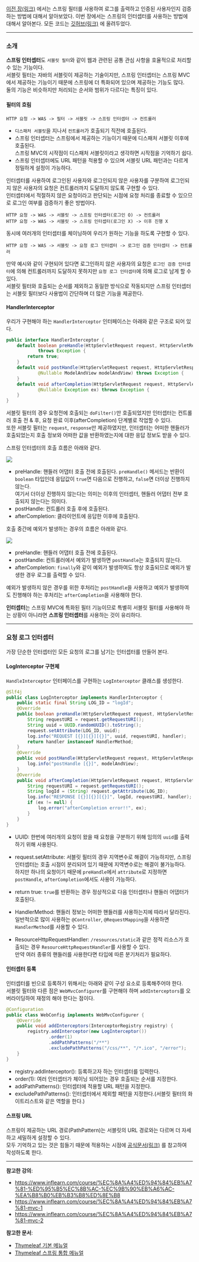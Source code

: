 [이전 장(링크)](https://imprint.tistory.com/269) 에서는 스프링 필터를 사용하여 로그를 출력하고 인증된 사용자인지 검증하는 방법에 대해서 알아보았다.
이번 장에서는 스프링의 인터셉터를 사용하는 방법에 대해서 알아본다.
모든 코드는 [깃허브(링크)](https://github.com/roy-zz/mvc) 에 올려두었다.

---

### 소개

**스프링 인터셉터**도 `서블릿 필터`와 같이 웹과 관련된 공통 관심 사항을 호율적으로 처리할 수 있는 기능이다.  
서블릿 필터는 자바의 서블릿이 제공하는 기술이지만, 스프링 인터셉터는 스프링 MVC에서 제공하는 기능이기 때문에 스프링에 더 특화되어 있으며 제공하는 기능도 많다.  
둘의 기능은 비슷하지만 처리되는 순서와 범위가 다르다는 특징이 있다.

#### 필터의 흐림

```
HTTP 요청 -> WAS -> 필터 -> 서블릿 -> 스프링 인터셉터 -> 컨트롤러
```

- `디스패처 서블릿`을 지나서 `컨트롤러`가 호출되기 직전에 호출된다.
- 스프링 인터셉터는 스프링에서 제공하는 기능이기 때문에 디스패처 서블릿 이후에 호출된다.  
  스프링 MVC의 시작점이 디스패처 서블릿이라고 생각하면 시작점을 기억하기 쉽다.  
- 스프링 인터셉터에도 URL 패턴을 적용할 수 있으며 서블릿 URL 패턴과는 다르게 정밀하게 설정이 가능하다.

인터셉터를 사용하여 로그인된 사용자와 로그인되지 않은 사용자를 구분하여 로그인되지 않은 사용자의 요청은 컨트롤러까지 도달하지 않도록 구현할 수 있다.  
인터셉터에서 적절하지 않은 요청이라고 판단되는 시점에 요청 처리를 종료할 수 있으므로 로그인 여부를 검증하기 좋은 방법이다.

```
HTTP 요청 -> WAS -> 서블릿 -> 스프링 인터셉터(로그인 O) -> 컨트롤러
HTTP 요청 -> WAS -> 서블릿 -> 스프링 인터셉터(로그인 X) -> 이후 진행 X
```

동시에 여러개의 인터셉터를 체이닝하여 우리가 원하는 기능을 하도록 구현할 수 있다.

```
HTTP 요청 -> WAS -> 서블릿 -> 요청 로그 인터셉터 -> 로그인 검증 인터셉터 -> 컨트롤러 
```

만약 예시와 같이 구현되어 있다면 로그인하지 않은 사용자의 요청은 `로그인 검증 인터셉터`에 의해 컨트롤러까지 도달하지 못하지만 `요청 로그 인터셉터`에 의해 로그로 남게 할 수 있다.  
서블릿 필터와 호출되는 순서를 제외하고 동일한 방식으로 작동되지만 스프링 인터셉터는 서블릿 필터보다 사용법이 간단하며 더 많은 기능을 제공한다.

#### HandlerInterceptor

우리가 구현해야 하는 `HandlerInterceptor` 인터페이스는 아래와 같은 구조로 되어 있다.

```java
public interface HandlerInterceptor {
	default boolean preHandle(HttpServletRequest request, HttpServletResponse response, Object handler)
			throws Exception {
		return true;
	}
	default void postHandle(HttpServletRequest request, HttpServletResponse response, Object handler,
			@Nullable ModelAndView modelAndView) throws Exception {
	}
	default void afterCompletion(HttpServletRequest request, HttpServletResponse response, Object handler,
			@Nullable Exception ex) throws Exception {
	}
}
```

서블릿 필터의 경우 요청전에 호출되는 `doFilter()`만 호출되었지만 인터셉터는 컨트롤러 호출 전 & 후, 요청 완료 이후(afterCompletion) 단계별로 작업할 수 있다.  
또한 서블릿 필터는 `request`, `response`만 제공하였지만, 인터셉터는 어떠한 핸들러가 호출되었는지 호출 정보와 어떠한 값을 반환하였는지에 대한 응답 정보도 받을 수 있다.
  
스프링 인터셉터의 호출 흐름은 아래와 같다.

![](image/spring-interceptor-call-process.png)

- preHandle: 핸들러 어댑터 호출 전에 호출된다.
  `preHandle()` 메서드는 반환이 `boolean` 타입인데 응답값이 `true`면 다음으로 진행하고, `false`면 더이상 진행하지 않는다.  
  여기서 더이상 진행하지 않는다는 의미는 이후의 인터셉터, 핸들러 어댑터 전부 호출되지 않는다는 의미다.
- postHandle: 컨트롤러 호출 후에 호출된다.
- afterCompletion: 클라이언트에 응답한 이후에 호출된다.

호출 중간에 예외가 발생하는 경우의 흐름은 아래와 같다.

![](image/spring-interceptor-call-process-with-exception.png)

- preHandle: 핸들러 어댑터 호출 전에 호출된다.
- postHandle: 컨트롤러에서 예외가 발생하면 `postHandle`는 호출되지 않는다.
- afterCompletion: `finally`와 같이 예외가 발생하여도 항상 호출되므로 예외가 발생한 경우 로그를 출력할 수 있다.
  
예외가 발생하지 않은 경우를 위한 후처리는 `postHandle`을 사용하고 예외가 발생하여도 진행해야 하는 후처리는 `afterCompletion`을 사용해야 한다.
  
**인터셉터**는 스프링 MVC에 특화된 필터 기능이므로 특별히 서블릿 필터를 사용해야 하는 상황이 아니라면 **스프링 인터셉터**를 사용하는 것이 유리하다.
  
---

### 요청 로그 인터셉터

가장 단순한 인터셉터인 모든 요청의 로그를 남기는 인터셉터를 만들어 본다.

#### LogInterceptor 구현체

`HandleInterceptor` 인터페이스를 구현하는 `LogInterceptor` 클래스를 생성한다.

```java
@Slf4j
public class LogInterceptor implements HandlerInterceptor {
    public static final String LOG_ID = "logId";
    @Override
    public boolean preHandle(HttpServletRequest request, HttpServletResponse response, Object handler) throws Exception {
        String requestURI = request.getRequestURI();
        String uuid = UUID.randomUUID().toString();
        request.setAttribute(LOG_ID, uuid);
        log.info("REQUEST [{}][{}][{}]", uuid, requestURI, handler);
        return handler instanceof HandlerMethod;
    }
    @Override
    public void postHandle(HttpServletRequest request, HttpServletResponse response, Object handler, ModelAndView modelAndView) throws Exception {
        log.info("postHandle [{}]", modelAndView);
    }
    @Override
    public void afterCompletion(HttpServletRequest request, HttpServletResponse response, Object handler, Exception ex) throws Exception {
        String requestURI = request.getRequestURI();
        String logId = (String) request.getAttribute(LOG_ID);
        log.info("RESPONSE [{}][{}][{}]", logId, requestURI, handler);
        if (ex != null) {
            log.error("afterCompletion error!!", ex);
        }
    }
}
```

- UUID: 한번에 여러개의 요청이 왔을 때 요청을 구분하기 위해 임의의 `uuid`를 출력하기 위해 사용된다.
- request.setAttribute: 서블릿 필터의 경우 지역변수로 해결이 가능하지만, 스프링 인터셉터는 호출 시점이 분리되어 있기 때문에 지역변수로는 해결이 불가능하다.  
  하지만 하나의 요청이기 때문에 `preHandle`에서 `attribute`로 지정하면 `postHandle`, `afterCompletion`에서도 사용이 가능하다.
- return true: `true`를 반환하는 경우 정상적으로 다음 인터셉터나 핸들러 어댑터가 호출된다.
  
- HandlerMethod: 핸들러 정보는 어떠한 핸들러를 사용하는지에 따라서 달라진다. 일반적으로 많이 사용하는 `@Controller`, `@RequestMapping`을 사용하면 `HandlerMethod`를 사용할 수 있다.
- ResourceHttpRequestHandler: `/resources/static`과 같은 정적 리소스가 호출되는 경우 `ResourceHttpRequestHandler`를 사용할 수 있다.  
  만약 여러 종류의 핸들러를 사용한다면 타입에 따른 분기처리가 필요하다.
  
#### 인터셉터 등록

인터셉터를 빈으로 등록하기 위해서는 아래와 같이 구성 요소로 등록해주어야 한다.  
서블릿 필터와 다른 점은 `WebMvcConfigurer`를 구현해야 하며 `addInterceptors`를 오버라이딩하여 재정의 해야 한다는 점이다.

```java
@Configuration
public class WebConfig implements WebMvcConfigurer {
    @Override
    public void addInterceptors(InterceptorRegistry registry) {
        registry.addInterceptor(new LogInterceptor())
                .order(1)
                .addPathPatterns("/**")
                .excludePathPatterns("/css/**", "/*.ico", "/error");
    }
}
```

- registry.addInterceptor(): 등록하고자 하는 인터셉터를 입력한다.
- order(1): 여러 인터셉터가 체이닝 되어있는 경우 호출되는 순서를 지정한다.
- addPathPatterns(): 인터셉터에 적용할 URL 패턴을 지정한다.
- excludePathPatterns(): 인터셉터에서 제외할 패턴을 지정한다.(서블릿 필터의 화이트리스트와 같은 역할을 한다.)
  
#### 스프링 URL

스프링이 제공하는 URL 경로(PathPattern)는 서블릿의 URL 경로와는 다르며 더 자세하고 세밀하게 설정할 수 있다.  
모두 기억하고 있는 것은 힘들기 때문에 적용하는 시점에 [공식문서(링크)](https://docs.spring.io/spring-framework/docs/current/javadoc-api/org/springframework/web/util/pattern/PathPattern.html) 를 참고하여 작성하도록 한다.

---

**참고한 강의**:
- https://www.inflearn.com/course/%EC%8A%A4%ED%94%84%EB%A7%81-%ED%95%B5%EC%8B%AC-%EC%9B%90%EB%A6%AC-%EA%B8%B0%EB%B3%B8%ED%8E%B8
- https://www.inflearn.com/course/%EC%8A%A4%ED%94%84%EB%A7%81-mvc-1
- https://www.inflearn.com/course/%EC%8A%A4%ED%94%84%EB%A7%81-mvc-2

**참고한 문서**:
- [Thymeleaf 기본 메뉴얼](https://www.thymeleaf.org/doc/tutorials/3.0/usingthymeleaf.html)
- [Thymeleaf 스프링 통합 메뉴얼](https://www.thymeleaf.org/doc/tutorials/3.0/thymeleafspring.html)
